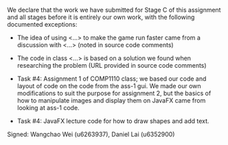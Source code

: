 We declare that the work we have submitted for Stage C of this assignment and all stages before it is entirely our own work, with the following documented exceptions:

* The idea of using <...> to make the game run faster came from a discussion with <...> (noted in source code comments)

* The code in class <...> is based on a solution we found when researching the problem (URL provided in source code comments)

*  Task #4: Assignment 1 of COMP1110 class; we based our code and layout of code on the code from the ass-1 gui.
   We made our own modifications to suit the purpose for assignment 2, but the basics of how to manipulate images and display them on JavaFX came from
   looking at ass-1 code.
*  Task #4: JavaFX lecture code for how to draw shapes and add text.

Signed: Wangchao Wei (u6263937), Daniel Lai (u6352900)
